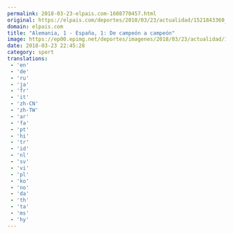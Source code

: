```yaml
---
permalink: 2018-03-23-elpais.com-1608770457.html
original: https://elpais.com/deportes/2018/03/23/actualidad/1521843360_752347.html#?ref=rss&format=simple&link=link
domain: elpais.com
title: "Alemania, 1 - España, 1: De campeón a campeón"
image: https://ep00.epimg.net/deportes/imagenes/2018/03/23/actualidad/1521843360_752347_1521843497_rrss_normal.jpg
date: 2018-03-23 22:45:28
category: sport
translations: 
 - 'en'
 - 'de'
 - 'ru'
 - 'ja'
 - 'fr'
 - 'it'
 - 'zh-CN'
 - 'zh-TW'
 - 'ar'
 - 'fa'
 - 'pt'
 - 'hi'
 - 'tr'
 - 'id'
 - 'nl'
 - 'sv'
 - 'vi'
 - 'pl'
 - 'ko'
 - 'no'
 - 'da'
 - 'th'
 - 'ta'
 - 'ms'
 - 'hy'
---
```


